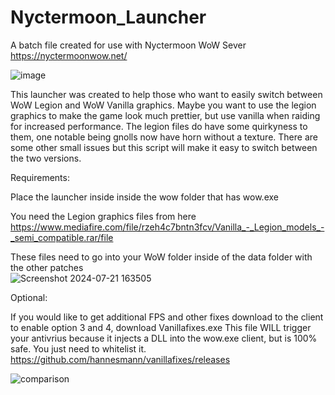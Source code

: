 # Nyctermoon_Launcher
A batch file created for use with Nyctermoon WoW Sever https://nyctermoonwow.net/

![image](https://github.com/user-attachments/assets/f30ff337-5260-4330-a42b-00bdd30cb02e)


This launcher was created to help those who want to easily switch between WoW Legion and WoW Vanilla graphics.  Maybe you want to use the legion graphics to make the game look much prettier, but use vanilla when raiding for increased performance.  The legion files do have some quirkyness to them, one notable being gnolls now have horn without a texture.  There are some other small issues but this script will make it easy to switch between the two versions.

Requirements:

Place the launcher inside inside the wow folder that has wow.exe

You need the Legion graphics files from here https://www.mediafire.com/file/rzeh4c7bntn3fcv/Vanilla_-_Legion_models_-_semi_compatible.rar/file

These files need to go into your WoW folder inside of the data folder with the other patches    
![Screenshot 2024-07-21 163505](https://github.com/user-attachments/assets/7a83e05b-c387-4f6d-be99-1f8a2cb539c9)



Optional:

If you would like to get additional FPS and other fixes download to the client to enable option 3 and 4, download Vanillafixes.exe 
This file WILL trigger your antivrius because it injects a DLL into the wow.exe client, but is 100% safe.  You just need to whitelist it.
https://github.com/hannesmann/vanillafixes/releases

![comparison](https://github.com/user-attachments/assets/705ce95b-2ddc-4b54-b979-64f38b9098ab)



